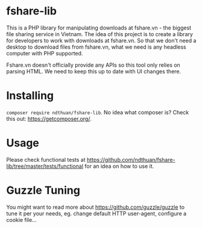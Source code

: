 # fshare-lib
This is a PHP library for manipulating downloads at fshare.vn - the biggest file sharing service in Vietnam. The idea of this project is to create a library for developers to work with downloads at fshare.vn. So that we don't need a desktop to download files from fshare.vn, what we need is any headless computer with PHP supported.

Fshare.vn doesn't officially provide any APIs so this tool only relies on parsing HTML. We need to keep this up to date with UI changes there.

# Installing
`composer require ndthuan/fshare-lib`. No idea what composer is? Check this out: https://getcomposer.org/.

# Usage
Please check functional tests at https://github.com/ndthuan/fshare-lib/tree/master/tests/functional for an idea on how to use it.

# Guzzle Tuning
You might want to read more about https://github.com/guzzle/guzzle to tune it per your needs, eg. change default HTTP user-agent, configure a cookie file...
